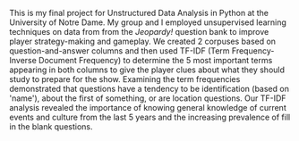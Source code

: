 This is my final project for Unstructured Data Analysis in Python at the University of Notre Dame. My group and I employed unsupervised learning techniques on data from from the _Jeopardy!_ question bank to improve player strategy-making and gameplay. We created 2 corpuses based on question-and-answer columns and then used TF-IDF (Term Frequency-Inverse Document Frequency) to determine the 5 most important terms appearing in both columns to give the player clues about what they should study to prepare for the show. Examining the term frequencies demonstrated that questions have a tendency to be identification (based on 'name'), about the first of something, or are location questions. Our TF-IDF analysis revealed the importance of knowing general knowledge of current events and culture from the last 5 years and the increasing prevalence of fill in the blank questions. 
